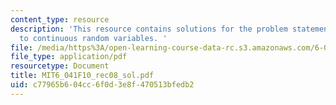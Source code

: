 ```yaml
---
content_type: resource
description: 'This resource contains solutions for the problem statements related
  to continuous random variables. '
file: /media/https%3A/open-learning-course-data-rc.s3.amazonaws.com/6-041-probabilistic-systems-analysis-and-applied-probability-fall-2010/c77965b604cc6f0d3e8f470513bfedb2_MIT6_041F10_rec08_sol.pdf
file_type: application/pdf
resourcetype: Document
title: MIT6_041F10_rec08_sol.pdf
uid: c77965b6-04cc-6f0d-3e8f-470513bfedb2
---
```

